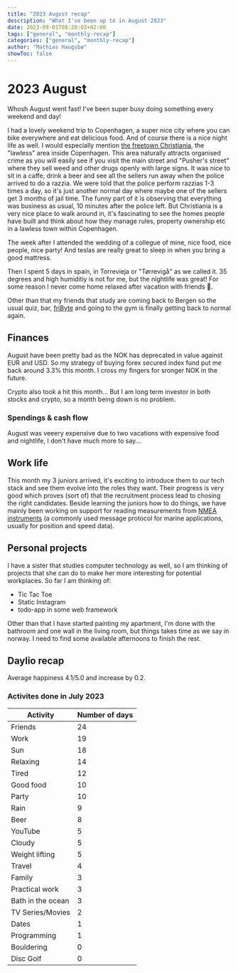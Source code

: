 ```yaml
---
title: "2023 August recap"
description: "What I've been up to in August 2023"
date: 2023-09-01T08:20:03+02:00
tags: ["general", "monthly-recap"]
categories: ["general", "monthly-recap"]
author: "Mathias Haugsbø"
showToc: false
---
```


# 2023 August

Whosh August went fast! I've been super busy doing something every weekend and day!

I had a lovely weekend trip to Copenhagen, a super nice city where you can bike everywhere and eat delicious food. And of course there is a nice night life as well. I would especially mention [the freetown Christiania](https://en.wikipedia.org/wiki/Freetown_Christiania), the "lawless" area inside Copenhagen. This area naturally attracts organised crime as you will easily see if you visit the main street and "Pusher's street" where they sell weed and other drugs openly with large signs. It was nice to sit in a caffe, drink a beer and see all the sellers run away when the police arrived to do a razzia. We were told that the police perform razzias 1-3 times a day, so it's just another normal day where maybe one of the sellers get 3 months of jail time. The funny part of it is observing that everything was business as usual, 10 minutes after the police left. But Christiania is a very nice place to walk around in, it's fascinating to see the homes people have built and think about how they manage rules, property ownership etc in a lawless town within Copenhagen.

The week after I attended the wedding of a collegue of mine, nice food, nice people, nice party! And teslas are really great to sleep in when you bring a good mattress.

Then I spent 5 days in spain, in Torrevieja or "Tørrevigå" as we called it. 35 degrees and high humiditiy is not for me, but the nightlife was great! For some reason I never come home relaxed after vacation with friends 🤔.

Other than that my friends that study are coming back to Bergen so the usual quiz, bar, [friByte](https://fribyte.no) and going to the gym is finally getting back to normal again.

## Finances

August have been pretty bad as the NOK has deprecated in value against EUR and USD. So my strategy of buying forex secured index fund put me back around 3.3% this month. I cross my fingers for sronger NOK in the future.

Crypto also took a hit this month... But I am long term investor in both stocks and crypto, so a month being down is no problem.

### Spendings & cash flow

August was veeery expensive due to two vacations with expensive food and nightlife, I don't have much more to say...

## Work life

This month my 3 juniors arrived, it's exciting to introduce them to our tech stack and see them evolve into the roles they want. Their progress is very good which proves (sort of) that the recruitment process lead to chosing the right candidates. Beside learning the juniors how to do things, we have mainly been working on support for reading measurements from [NMEA instruments](https://en.wikipedia.org/wiki/NMEA_0183) (a commonly used message protocol for marine applications, usually for position and speed data).

## Personal projects

I have a sister that studies computer technology as well, so I am thinking of projects that she can do to make her more interesting for potential workplaces. So far I am thinking of:

- Tic Tac Toe
- Static Instagram
- todo-app in some web framework

Other than that I have started painting my apartment, I'm done with the bathroom and one wall in the living room, but things takes time as we say in norway. I need to find some available afternoons to finish the rest.

## Daylio recap

Average happiness 4.1/5.0 and increase by 0.2.

### Activites done in July 2023

| Activity          | Number of days |
| ----------------- | -------------- |
| Friends           | 24             |
| Work              | 19             |
| Sun               | 18             |
| Relaxing          | 14             |
| Tired             | 12             |
| Good food         | 10             |
| Party             | 10             |
| Rain              | 9              |
| Beer              | 8              |
| YouTube           | 5              |
| Cloudy            | 5              |
| Weight lifting    | 5              |
| Travel            | 4              |
| Family            | 3              |
| Practical work    | 3              |
| Bath in the ocean | 3              |
| TV Series/Movies  | 2              |
| Dates             | 1              |
| Programming       | 1              |
| Bouldering        | 0              |
| Disc Golf         | 0              |
